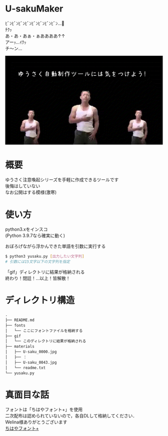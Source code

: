 # U-sakuMaker  

ﾋﾞﾝﾋﾞﾝﾋﾞﾝﾋﾞﾝﾋﾞﾝﾋﾞﾝﾋﾞﾝﾋﾞﾝ…🐝  
ﾁｸｯ  
あ・あ・あぁ・ぁああああ↑↑  
アーｯ…ｲｸｯ  
チ～ン…  

![ゆうさくメイン画像](https://github.com/ryoono/U-sakuMaker/blob/main/gif/%E3%82%86%E3%81%86%E3%81%95%E3%81%8F%E8%87%AA%E5%8B%95%E5%88%B6%E4%BD%9C%E3%83%84%E3%83%BC%E3%83%AB.gif?raw=true)  


# 概要  
ゆうさく注意喚起シリーズを手軽に作成できるツールです  
後悔はしていない  
なお公開はする模様(激寒)  


# 使い方  
python3.xをインスコ   
(Python 3.9.7なら確実に動く)  

おぼろげながら浮かんできた単語を引数に実行する  
```sh
$ python3 yusaku.py [出力したい文字列]
# 引数には15文字以下の文字列を指定
```
「gif」ディレクトリに結果が格納される  
終わり！閉廷！…以上！皆解散！  


# ディレクトリ構造  

```txt
.
├── README.md
├── fonts
│   └── ここにフォントファイルを格納する
├── gif
│   └── このディレクトリに結果が格納される
├── materials
│   ├── U-saku_0000.jpg
│   ├── ：
│   ├── U-saku_0043.jpg
│   └── readme.txt
└── yusaku.py
```

# 真面目な話
フォントは「ちはやフォント+」を使用  
二次配布は認められていないので，各自DLして格納してください．  
Welina様ありがとうございます  
[ちはやフォント+](https://welina.xyz/font/tegaki/nchif/)